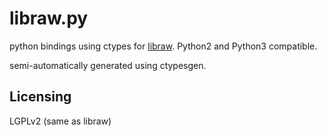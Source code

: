 libraw.py
==========
python bindings using ctypes for [libraw](http://www.libraw.org/). Python2 and Python3 compatible.

semi-automatically generated using ctypesgen.

Licensing
---------
LGPLv2 (same as libraw)
